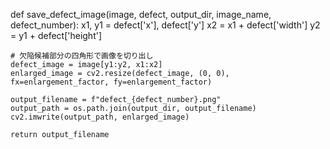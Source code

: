 def save_defect_image(image, defect, output_dir, image_name, defect_number):
    x1, y1 = defect['x'], defect['y']
    x2 = x1 + defect['width']
    y2 = y1 + defect['height']
    
    # 欠陥候補部分の四角形で画像を切り出し
    defect_image = image[y1:y2, x1:x2]
    enlarged_image = cv2.resize(defect_image, (0, 0), fx=enlargement_factor, fy=enlargement_factor)
    
    output_filename = f"defect_{defect_number}.png"
    output_path = os.path.join(output_dir, output_filename)
    cv2.imwrite(output_path, enlarged_image)
    
    return output_filename

